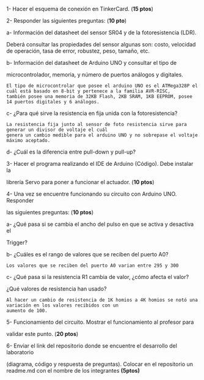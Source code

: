 1-  Hacer el esquema de conexión en TinkerCard. (**15 ptos**) 

2-  Responder las siguientes preguntas: (**10 pto**) 

a-  Información del datasheet del sensor SR04 y de la fotoresistencia (LDR).  

Deberá consultar las propiedades del sensor algunas son: costo, velocidad de operación, tasa de error, robustez, peso, tamaño, etc.

b-  Información del datasheet de Arduino UNO y consultar el tipo de 

microcontrolador, memoria, y número de puertos análogos y digitales. 

    El tipo de microcontrolar que posee el arduino UNO es el ATMega328P el cuál está basado en 8-bit y pertenece a la familia AVR-RISC,
    también posee una memoria de 32KB Flash, 2KB SRAM, 1KB EEPROM, posee 14 puertos digitales y 6 análogos.

c-  ¿Para qué sirve la resistencia en fija unida con la fotoresistencia? 
    
    La resistencia fija junto al sensor de foto resistencia sirve para generar un divisor de voltaje el cuál 
    genera un cambio medible para el arduino UNO y no sobrepase el voltaje máximo aceptado.

d-  ¿Cuál es la diferencia entre pull-down y pull-up? 

3-  Hacer el programa realizando el IDE de Arduino (Código). Debe instalar la 

librería Servo para poner a funcionar el actuador. (**10 ptos**) 

4-  Una vez se encuentre funcionando su circuito con Arduino UNO. Responder 

las siguientes preguntas: (**10 ptos**) 

a-  ¿Qué pasa si se cambia el ancho del pulso en que se activa y desactiva el 

Trigger? 

b-  ¿Cuáles es el rango de valores que se reciben del puerto A0? 

    Los valores que se reciben del puerto A0 varian entre 295 y 300
    
c-  ¿Qué pasa si la resistencia R1 cambia de valor, ¿cómo afecta el valor? 

¿Qué valores de resistencia han usado?

    Al hacer un cambio de resistencia de 1K homios a 4K homios se notó una variación en los valores recibidos con un 
    aumento de 100.

5-  Funcionamiento del circuito. Mostrar el funcionamiento al profesor para 

validar este punto. (**20 ptos**) 

6-  Enviar el link del repositorio donde se encuentre el desarrollo del laboratorio 

(diagrama, código y respuesta de preguntas). Colocar en el repositorio un readme.md con el nombre de los integrantes **(5ptos)** 
